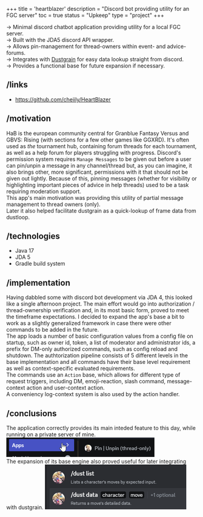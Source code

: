 +++
title = 'heartblazer'
description = "Discord bot providing utility for an FGC server"
toc = true
status = "Upkeep"
type = "project"
+++

-> Minimal discord chatbot application providing utility for a local FGC server. \
-> Built with the JDA5 discord API wrapper. \
-> Allows pin-management for thread-owners within event- and advice-forums. \
-> Integrates with [Dustgrain](/projects/dustgrain) for easy data lookup straight from discord. \
-> Provides a functional base for future expansion if necessary.

## /links

- https://github.com/cheiily/HeartBlazer
<!-- - [Dustgrain Integration](/projects/heartblazer-dustgrain) -->

## /motivation

HaB is the european community central for Granblue Fantasy Versus and GBVS: Rising (with sections for a few other games like GGXRD). It's often used as *the* tournament hub, containing forum threads for each tournament, as well as a help forum for players struggling with progress. Discord's permission system requires `Manage Messages` to be given out before a user can pin/unpin a message in any channel/thread but, as you can imagine, it also brings other, more significant, permissions with it that should not be given out lightly. Because of this, pinning messages (whether for visibility or highlighting important pieces of advice in help threads) used to be a task requiring moderation support. \
This app's main motivation was providing this utility of partial message management to thread owners (only). \
Later it also helped facilitate dustgrain as a quick-lookup of frame data from dustloop.

## /technologies

- Java 17
- JDA 5
- Gradle build system

## /implementation

Having dabbled some with discord bot development via JDA 4, this looked like a single afternoon project. The main effort would go into authorization / thread-ownership verification and, in its most basic form, proved to meet the timeframe expectations.
I decided to expand the app's base a bit to work as a slightly generalized framework in case there were other commands to be added in the future. \
The app loads a number of basic configuration values from a config file on startup, such as owner id, token, a list of moderator and administrator ids, a prefix for DM-only authorized commands, such as config reload and shutdown.
The authtorization pipeline consists of 5 different levels in the base implementation and all commands have their base level requirement as well as context-specific evaluated requirements. \
The commands use an `Action` base, which allows for different type of request triggers, including DM, emoji-reaction, slash command, message-context action and user-context action. \
A conveniency log-context system is also used by the action handler.

## /conclusions

The application correctly provides its main inteded feature to this day, while running on a private server of mine.
![pin command](pin.png) \
The expansion of its base engine also proved useful for later integrating with dustgrain.
![dustloop command](dust.png)
